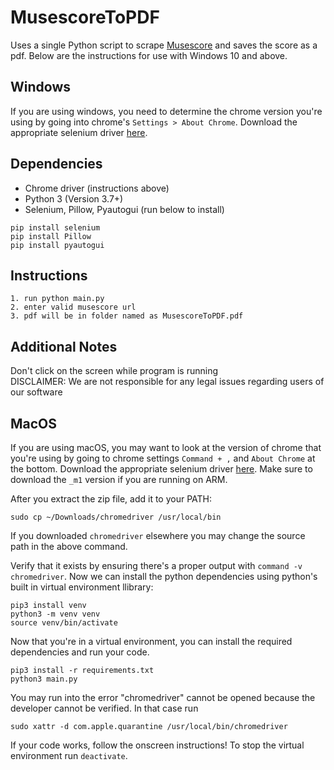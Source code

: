 # MusescoreToPDF
Uses a single Python script to scrape [Musescore](https://musescore.com) and saves the score as a pdf. Below are the instructions for use with Windows 10 and above.

## Windows
If you are using windows, you need to determine the chrome version you're using by going into chrome's `Settings > About Chrome`. Download the appropriate selenium driver [here](https://chromedriver.chromium.org/downloads).
## Dependencies

- Chrome driver (instructions above)
- Python 3 (Version 3.7+)
- Selenium, Pillow, Pyautogui (run below to install)
```
pip install selenium
pip install Pillow
pip install pyautogui
```

## Instructions
    1. run python main.py
    2. enter valid musescore url
    3. pdf will be in folder named as MusescoreToPDF.pdf

## Additional Notes
Don't click on the screen while program is running  
DISCLAIMER: We are not responsible for any legal issues regarding users of our software

## MacOS
If you are using macOS, you may want to look at the version of chrome that you're using by going to chrome settings `Command + ,` and `About Chrome` at the bottom. Download the appropriate selenium driver [here](https://chromedriver.chromium.org/downloads). Make sure to download the `_m1` version if you are running on ARM.

After you extract the zip file, add it to your PATH:
```
sudo cp ~/Downloads/chromedriver /usr/local/bin
```

If you downloaded `chromedriver` elsewhere you may change the source path in the above command.

Verify that it exists by ensuring there's a proper output with `command -v chromedriver`. Now we can install the python dependencies using python's built in virtual environment llibrary:
```
pip3 install venv
python3 -m venv venv
source venv/bin/activate
```
Now that you're in a virtual environment, you can install the required dependencies and run your code.
```
pip3 install -r requirements.txt
python3 main.py
```
You may run into the error "chromedriver" cannot be opened because the developer cannot be verified. In that case run
```
sudo xattr -d com.apple.quarantine /usr/local/bin/chromedriver
```

If your code works, follow the onscreen instructions! To stop the virtual environment run `deactivate`.

